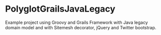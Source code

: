 PolyglotGrailsJavaLegacy
========================

Example project using Groovy and Grails Framework with Java legacy domain model and with Sitemesh decorator, jQuery and Twitter bootstrap.
